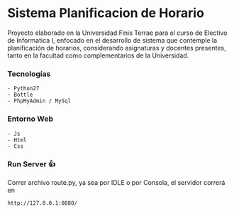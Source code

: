 # Sistema Planificacion de Horario
Proyecto elaborado en la Universidad Finis Terrae para el curso de Electivo de Informatica I, enfocado en el desarrollo de sistema que contemple la planificación de horarios, considerando asignaturas y docentes presentes, tanto en la facultad como complementarios de la Universidad.

### Tecnologías

```
- Python27
- Bottle
- PhpMyAdmin / MySql
```

### Entorno Web

```
- Js
- Html 
- Css
```

### Run Server :+1:

Correr archivo route.py, ya sea por IDLE o por Consola, el servidor correrá en
```
http://127.0.0.1:8080/
```
